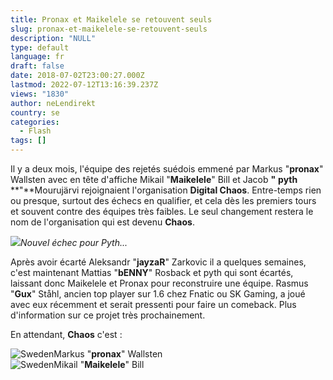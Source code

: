 ```yaml
---
title: Pronax et Maikelele se retouvent seuls
slug: pronax-et-maikelele-se-retouvent-seuls
description: "NULL"
type: default
language: fr
draft: false
date: 2018-07-02T23:00:27.000Z
lastmod: 2022-07-12T13:16:39.237Z
views: "1830"
author: neLendirekt
country: se
categories:
  - Flash
tags: []
---
```

Il y a deux mois, l'équipe des rejetés suédois emmené par Markus "**pronax**" Wallsten avec en tête d'affiche Mikail "**Maikelele**" Bill et Jacob **"** **pyth** **"**Mourujärvi rejoignaient l'organisation **Digital Chaos**. Entre-temps rien ou presque, surtout des échecs en qualifier, et cela dès les premiers tours et souvent contre des équipes très faibles. Le seul changement restera le nom de l'organisation qui est devenu **Chaos**.

![](//picture/5a1f6ccfa0dd5/pic.jpg)_Nouvel échec pour Pyth..._

Après avoir écarté Aleksandr "**jayzaR**" Zarkovic il a quelques semaines, c'est maintenant Mattias "**bENNY**" Rosback et pyth qui sont écartés, laissant donc Maikelele et Pronax pour reconstruire une équipe. Rasmus "**Gux**" Ståhl, ancien top player sur 1.6 chez Fnatic ou SK Gaming, a joué avec eux récemment et serait pressenti pour faire un comeback. Plus d'information sur ce projet très prochainement. 

En attendant, **Chaos** c'est :

![Sweden](/images/countries/se.svg)⁠Markus "**pronax**" Wallsten  
![Sweden](/images/countries/se.svg)⁠Mikail "**Maikelele**" Bill
